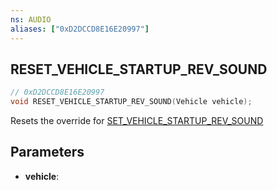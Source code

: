 ```yaml
---
ns: AUDIO
aliases: ["0xD2DCCD8E16E20997"]
---
```

## RESET_VEHICLE_STARTUP_REV_SOUND

```c
// 0xD2DCCD8E16E20997
void RESET_VEHICLE_STARTUP_REV_SOUND(Vehicle vehicle);
```

Resets the override for [SET_VEHICLE_STARTUP_REV_SOUND](#_0xF1F8157B8C3F171C)

## Parameters
* **vehicle**:
